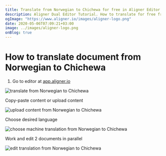 ```yaml
---
title: Translate from Norwegian to Chichewa for free in Aligner Editor
description: Aligner Dual Editor Tutorial. How to translate for free from Norwegian to Chichewa. Aligner is multilingual document management platform. 
ogImage: "https://www.aligner.io/images/aligner-logo.png"
date: 2020-05-06T07:09:21+03:00
image: ../images/aligner-logo.png
onBlog: true
---
```


# How to translate document from Norwegian to Chichewa

1. Go to editor at [app.aligner.io](https://app.aligner.io "Aligner App web page")

![translate from Norwegian to Chichewa](../aligner-blank-editor.png "translate from Norwegian to Chichewa")

Copy-paste content or upload content

![upload content from Norwegian to Chichewa](../aligner-uploaded-document.png "upload content from Norwegian to Chichewa")

Choose desired language

![choose machine translation from Norwegian to Chichewa](../aligner-language-dropdown.png "choose machine translation from Norwegian to Chichewa")

Work and edit 2 documents in parallel

![edit translation from Norwegian to Chichewa](../aligner-double-sitded-editor.png "edit translation from Norwegian to Chichewa")

